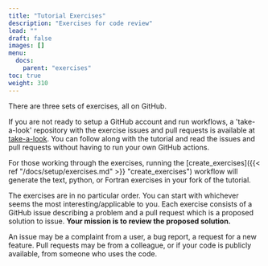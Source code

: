 ```yaml
---
title: "Tutorial Exercises"
description: "Exercises for code review"
lead: ""
draft: false
images: []
menu:
  docs:
    parent: "exercises"
toc: true
weight: 310
---
```


There are three sets of exercises, all on GitHub.

If you are not ready to setup a GitHub account and run workflows, a 'take-a-look' repository with the 
exercise issues and pull requests is available at [take-a-look](https://github.com/scientific-software-reviewers/tutorial-take-a-look).
You can follow along with the tutorial and read the issues and pull requests without having to run your own GitHub actions. 

For those working through the exercises, running the [create_exercises]({{< ref "/docs/setup/exercises.md" >}} "create_exercises") 
workflow will generate the text, python, or Fortran exercises in your fork of the tutorial.

The exercises are in no particular order. You can start with whichever seems the most 
interesting/applicable to you. Each exercise consists of a GitHub issue describing a problem
and a pull request which is a proposed solution to issue. **Your mission is to review the proposed
solution.**

An issue may be a complaint from a user, a bug report, a request for a new feature. 
Pull requests may be from a colleague, or if your code is publicly available, from someone who
uses the code. 
